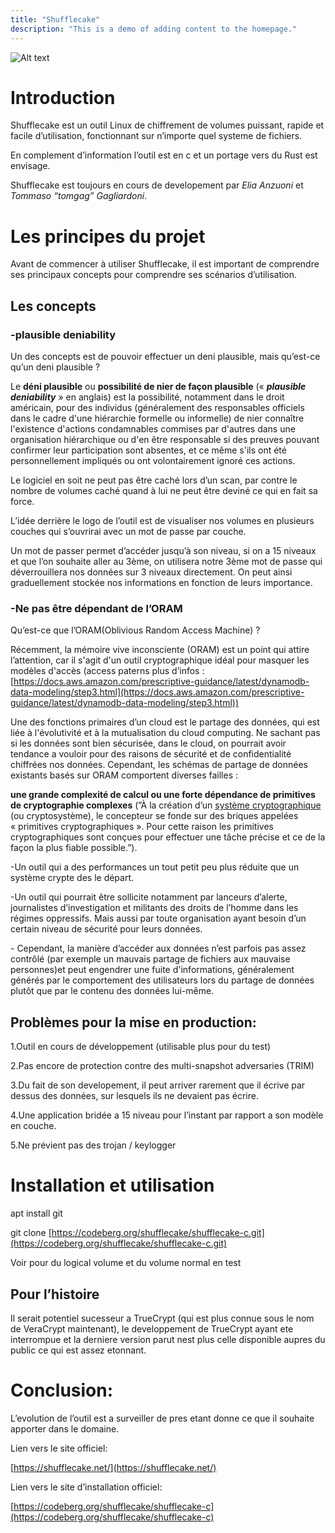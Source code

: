 ```yaml
---
title: "Shufflecake"
description: "This is a demo of adding content to the homepage."
---
```

![Alt text](https://codeberg.org/shufflecake/shufflecake-logo/src/branch/main/shufflecake-logo.svg "Shufflecake")

# Introduction

Shufflecake est un outil Linux de chiffrement de volumes puissant, rapide et facile d’utilisation, fonctionnant sur n’importe quel systeme de fichiers.

En complement d’information l’outil est en c et un portage vers du Rust est envisage.

Shufflecake est toujours en cours de developement par *Elia Anzuoni* et *Tommaso “tomgag” Gagliardoni*.

# Les principes du projet

Avant de commencer à utiliser Shufflecake, il est important de comprendre ses principaux concepts pour comprendre ses scénarios d’utilisation.

## Les concepts

### -plausible deniability

Un des concepts est de pouvoir effectuer un deni plausible, mais qu’est-ce qu’un deni plausible ?

Le **déni plausible** ou **possibilité de nier de façon plausible** (« ***plausible deniability*** »
 en anglais) est la possibilité, notamment dans le droit américain, pour
 des individus (généralement des responsables officiels dans le cadre 
d'une hiérarchie formelle ou informelle) de nier connaître l'existence 
d'actions condamnables commises par d'autres dans une organisation 
hiérarchique ou d'en être responsable si des preuves pouvant confirmer 
leur participation sont absentes, et ce même s'ils ont été 
personnellement impliqués ou ont volontairement ignoré ces actions.

Le logiciel en soit ne peut pas être caché lors d’un scan, par contre le nombre de volumes caché quand à lui ne peut être deviné ce qui en fait sa force.

L’idée derrière le logo de l’outil est de visualiser nos volumes en plusieurs couches qui s’ouvrirai avec un mot de passe par couche.

Un mot de passer permet d’accéder jusqu’à son niveau, si on a 15 niveaux et que l’on souhaite aller au 3ème, on utilisera notre 3ème mot de passe qui déverrouillera nos données sur 3 niveaux directement. On peut ainsi graduellement stockée nos informations en fonction de leurs importance. 

### -Ne pas être dépendant de l’ORAM

Qu’est-ce que l’ORAM(Oblivious Random Access Machine) ?

Récemment, la mémoire vive inconsciente (ORAM) est un point qui attire l’attention, car il s'agit d'un outil cryptographique idéal pour masquer les modèles d'accès (access paterns plus d’infos : [https://docs.aws.amazon.com/prescriptive-guidance/latest/dynamodb-data-modeling/step3.html](https://docs.aws.amazon.com/prescriptive-guidance/latest/dynamodb-data-modeling/step3.html))

Une des fonctions primaires d’un cloud est le partage des données, qui est liée à l'évolutivité et à la mutualisation du cloud computing. Ne sachant pas si les données sont bien sécurisée, dans le cloud, on pourrait avoir tendance a vouloir pour des raisons de sécurité et de confidentialité chiffrées nos données. Cependant, les schémas de partage de données existants basés sur ORAM comportent diverses failles :

**une grande complexité de calcul ou une forte dépendance de primitives de cryptographie complexes** (”À la création d’un [système cryptographique](https://fr.wikipedia.org/wiki/Cryptosyst%C3%A8me)
 (ou cryptosystème), le concepteur se fonde sur des briques appelées 
« primitives cryptographiques ». Pour cette raison les primitives 
cryptographiques sont conçues pour effectuer une tâche précise et ce de 
la façon la plus fiable possible.”). 

-Un outil qui a des performances un tout petit peu plus réduite que un système crypte des le départ.

-Un outil qui pourrait être sollicite notamment par lanceurs d’alerte, journalistes d’investigation et militants des droits de l’homme dans les régimes oppressifs. Mais aussi par toute organisation ayant besoin d’un certain niveau de sécurité pour leurs données.

-<maladroit> Cependant, la manière d’accéder aux données n’est parfois pas assez contrôlé (par exemple un mauvais partage de fichiers aux mauvaise personnes)et peut engendrer une fuite d'informations, généralement générés par le comportement des utilisateurs lors du partage de données plutôt que par le contenu des données lui-même. </maladroit>

## Problèmes pour la mise en production:

1.Outil en cours de développement (utilisable plus pour du test)

2.Pas encore de protection contre des multi-snapshot adversaries (TRIM)

3.Du fait de son developement, il peut arriver rarement que il écrive par dessus des données, sur lesquels ils ne devaient pas écrire.

4.Une application bridée a 15 niveau pour l’instant par rapport a son modèle en couche.

5.Ne prévient pas des trojan / keylogger

# Installation et utilisation

apt install git

git clone [https://codeberg.org/shufflecake/shufflecake-c.git](https://codeberg.org/shufflecake/shufflecake-c.git)

Voir pour du logical volume et du volume normal en test

## Pour l’histoire

Il serait potentiel sucesseur a TrueCrypt (qui est plus connue sous le nom de VeraCrypt maintenant), le developpement de TrueCrypt ayant ete interrompue et la derniere version parut nest plus celle disponible aupres du public ce qui est assez etonnant.

# Conclusion:

L’evolution de l’outil est a surveiller de pres etant donne ce que il souhaite apporter dans le domaine.

Lien vers le site officiel:

[https://shufflecake.net/](https://shufflecake.net/)

Lien vers le site d’installation officiel:

[https://codeberg.org/shufflecake/shufflecake-c](https://codeberg.org/shufflecake/shufflecake-c)